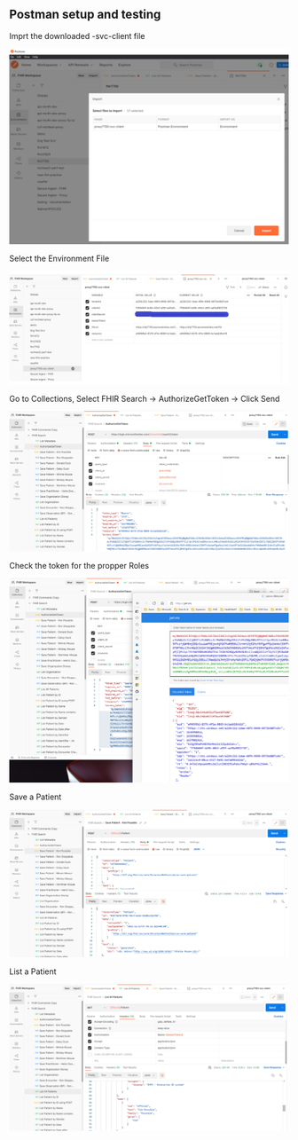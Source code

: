 ## Postman setup and testing  

Imprt the downloaded -svc-client file

![postman1](./media/postman1.png)

Select the Environment File 

![postman2](./media/postman2.png)

Go to Collections, Select FHIR Search -> AuthorizeGetToken -> Click Send

![postman3](./media/postman3.png)

Check the token for the propper Roles 

![token](./media/check-token.png)

Save a Patient 

![patient](./media/save-patient.png)

List a Patient 

![list-patient](./media/list-patient.png)